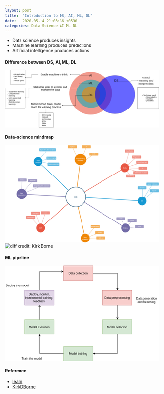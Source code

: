 ```yaml
---
layout: post
title:  "Introduction to DS, AI, ML, DL"
date:   2020-05-14 21:03:36 +0530
categories: Data-Science AI ML DL
---
```


- Data science produces insights
- Machine learning produces predictions
- Artificial intelligence produces actions

#### Difference between DS, AI, ML, DL

![diff](/assets/post-img/category.png)

#### Data-science mindmap

![diff](/assets/post-img/Learning-ds-ml.png)
![diff](https://pbs.twimg.com/media/Dms6CRWUcAIrlDr.jpg)
credit:  Kirk Borne

#### ML pipeline

![diff](/assets/post-img/MLpipeline.png)



#### Reference
- [learn](https://stanford.edu/~shervine/teaching/cs-229/)
- [KirkDBorne](https://twitter.com/KirkDBorne)


